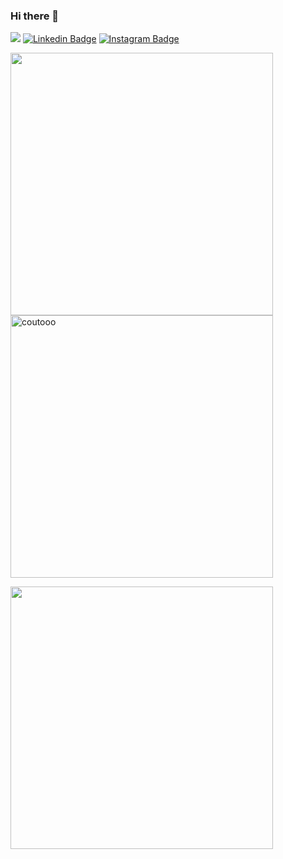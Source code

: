 ### Hi there 👋

<!--
**coutooo/coutooo** is a ✨ _special_ ✨ repository because its `README.md` (this file) appears on your GitHub profile.

Here are some ideas to get you started:

- 🔭 I’m currently working on ...
- 🌱 I’m currently learning ...
- 👯 I’m looking to collaborate on ...
- 🤔 I’m looking for help with ...
- 💬 Ask me about ...
- 📫 How to reach me: ...
- 😄 Pronouns: ...
- ⚡ Fun fact: ...
-->

![](https://komarev.com/ghpvc/?username=coutooo&style=flat&color=brightgreen)
[![Linkedin Badge](https://img.shields.io/badge/-LinkedIn-0e76a8?style=flat-square&logo=Linkedin&logoColor=white)](https://www.linkedin.com/in/manuel-couto-10a5371a3/)
[![Instagram Badge](https://img.shields.io/badge/-Instagram-e4405f?style=flat-square&logo=Instagram&logoColor=white)](https://www.instagram.com/manuelcouto10/)
<br>
<div>
  <img align="left" src="https://github-readme-stats.vercel.app/api?username=coutooo&theme=dracula&show_icons=true" width="420"/>
  <p><img align="center" src="https://github-readme-streak-stats.herokuapp.com/?user=coutooo&theme=dracula" alt="coutooo" width="420"/></p>
  <img src="https://github-readme-stats.vercel.app/api/top-langs/?username=coutooo&hide=vhdl&theme=dracula&langs_count=6&layout=compact" width="420"/>
</div>
